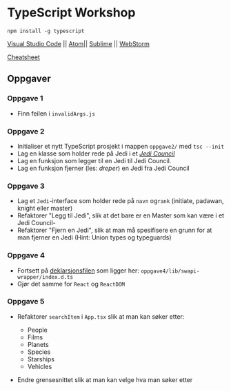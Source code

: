 # TypeScript Workshop

`npm install -g typescript` 

[Visual Studio Code](https://code.visualstudio.com/) || [Atom](https://atom.io/)|| [Sublime](https://www.sublimetext.com/) || [WebStorm](https://www.jetbrains.com/webstorm/)

[Cheatsheet](https://devhints.io/typescript)

## Oppgaver

### Oppgave 1
+ Finn feilen i `invalidArgs.js`

### Oppgave 2
+ Initialiser et nytt TypeScript prosjekt i mappen `oppgave2/` med `tsc --init`
+ Lag en klasse som holder rede på Jedi i et [_Jedi Council_](https://en.wikipedia.org/wiki/Jedi#Jedi_High_Council)
+ Lag en funksjon som legger til en Jedi til Jedi Council.
+ Lag en funksjon fjerner (les: _dreper_) en Jedi fra Jedi Council

### Oppgave 3
+ Lag et `Jedi`-interface som holder rede på `navn` og`rank` (initiate, padawan, knight eller master)
+ Refaktorer "Legg til Jedi", slik at det bare er en Master som kan være i et Jedi Council-
+ Refaktorer "Fjern en Jedi", slik at man må spesifisere en grunn for at man fjerner en Jedi (Hint: Union types og typeguards)

### Oppgave 4
+ Fortsett på [deklarsjonsfilen](https://www.typescriptlang.org/docs/handbook/declaration-files/templates.html) som ligger her: `oppgave4/lib/swapi-wrapper/index.d.ts`
+ Gjør det samme for `React` og `ReactDOM`

### Oppgave 5
+ Refaktorer `searchItem` i `App.tsx` slik at man kan søker etter:
  + People
  + Films
  + Planets
  + Species
  + Starships
  + Vehicles

+ Endre grensesnittet slik at man kan velge hva man søker etter 